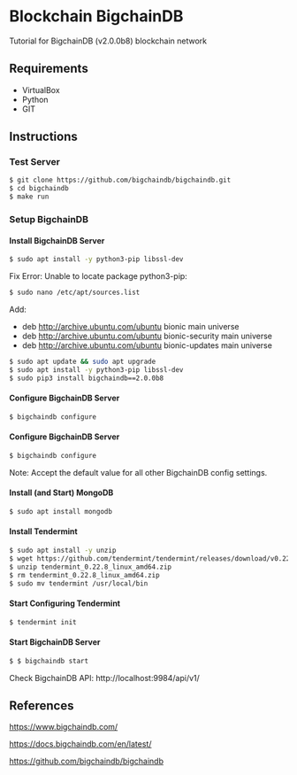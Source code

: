 # Blockchain BigchainDB
Tutorial for BigchainDB (v2.0.0b8) blockchain network

## Requirements
- VirtualBox
- Python
- GIT

## Instructions
### Test Server
```sh
$ git clone https://github.com/bigchaindb/bigchaindb.git
$ cd bigchaindb
$ make run
```

### Setup BigchainDB
#### Install BigchainDB Server
```sh
$ sudo apt install -y python3-pip libssl-dev
```
Fix Error: Unable to locate package python3-pip:
```sh
$ sudo nano /etc/apt/sources.list
```
Add:
- deb http://archive.ubuntu.com/ubuntu bionic main universe
- deb http://archive.ubuntu.com/ubuntu bionic-security main universe 
- deb http://archive.ubuntu.com/ubuntu bionic-updates main universe
```sh
$ sudo apt update && sudo apt upgrade
$ sudo apt install -y python3-pip libssl-dev
$ sudo pip3 install bigchaindb==2.0.0b8
```

#### Configure BigchainDB Server
```sh
$ bigchaindb configure
```

#### Configure BigchainDB Server
```sh
$ bigchaindb configure
```
Note: Accept the default value for all other BigchainDB config settings.

#### Install (and Start) MongoDB
```sh
$ sudo apt install mongodb
```

#### Install Tendermint
```sh
$ sudo apt install -y unzip
$ wget https://github.com/tendermint/tendermint/releases/download/v0.22.8/tendermint_0.22.8_linux_amd64.zip
$ unzip tendermint_0.22.8_linux_amd64.zip
$ rm tendermint_0.22.8_linux_amd64.zip
$ sudo mv tendermint /usr/local/bin
```

#### Start Configuring Tendermint
```sh
$ tendermint init
```

#### Start BigchainDB Server
```sh
$ $ bigchaindb start
```
Check BigchainDB API: http://localhost:9984/api/v1/


## References
https://www.bigchaindb.com/

https://docs.bigchaindb.com/en/latest/

https://github.com/bigchaindb/bigchaindb
